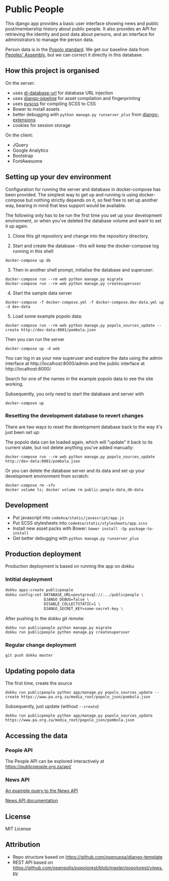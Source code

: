 Public People
=============

This django app provides a basic user interface showing news and public
post/membership history about public people. It also provides an API for
retrieving the identity and post data about persons, and an interface for
administrators to manage the person data.

Person data is in the [Popolo standard](http://www.popoloproject.com/).
We get our baseline data from [Peoples' Assembly](https://pa.org.za/help/api),
but we can correct it directly in this database.

How this project is organised
-----------------------------

On the server:

* uses [dj-database-url](https://crate.io/packages/dj-database-url/) for database URL injection
* uses [django-pipeline](https://django-pipeline.readthedocs.org/en/latest/) for asset compilation and fingerprinting
* uses [pyscss](http://pyscss.readthedocs.org/en/latest/) for compiling SCSS to CSS
* Bower to install assets
* better debugging with ``python manage.py runserver_plus`` from [django-extensions](http://django-extensions.readthedocs.org/en/latest/)
* cookies for session storage

On the client:

* JQuery
* Google Analytics
* Bootstrap
* FontAwesome

Setting up your dev environment
-------------------------------

Configuration for running the server and database in docker-compose has been provided. The simplest way to get up and running is using docker-compose but nothing strictly depends on it, so feel free to set up another way, bearing in mind that less support would be available.

The following only has to be run the first time you set up your development environment, or when you've deleted the database volume and want to set it up again.

1. Clone this git repository and change into the repository directory.

2. Start and create the database - this will keep the docker-compose log running in this shell

```
docker-compose up db
```

3. Then in another shell prompt, initialise the database and superuser:

```
docker-compose run --rm web python manage.py migrate
docker-compose run --rm web python manage.py createsuperuser
```

4. Start the sample data server

```
docker-compose -f docker-compose.yml -f docker-compose.dev-data.yml up -d dev-data
```

5. Load some example popolo data:

```
docker-compose run --rm web python manage.py popolo_sources_update --create http://dev-data:8001/pombola.json
```

Then you can run the server

```
docker-compose up -d web
```

You can log in as your new superuser and explore the data using the admin interface at http://localhost:8000/admin and the public interface at http://localhost:8000/

Search for one of the names in the example popolo data to see the site working.


Subsequently, you only need to start the database and server with

```
docker-compose up
```

### Resetting the development database to revert changes

There are two ways to reset the development database back to the way it's just been set up:

The popolo data can be loaded again, which will "update" it back to its current state, but not delete anything you've added manually:

```
docker-compose run --rm web python manage.py popolo_sources_update http://dev-data:8001/pombola.json
```

Or you can delete the database server and its data and set up your development environment from scratch:

```
docker-compose rm -sfv
docker volume ls; docker volume rm public-people-data_db-data
```


Development
-----------

* Put javascript into ``code4sa/static/javascript/app.js``
* Put SCSS stylesheets into ``code4sa/static/stylesheets/app.scss``
* Install new asset packs with Bower: ``bower install -Sp package-to-install``
* Get better debugging with ``python manage.py runserver_plus``



Production deployment
---------------------

Production deployment is based on running the app on dokku

### Intitial deployment

```bash
dokku apps:create publicpeople
dokku config:set DATABASE_URL=postgresql://.../publicpeople \
                 DJANGO_DEBUG=false \
                 DISABLE_COLLECTSTATIC=1 \
                 DJANGO_SECRET_KEY=some-secret-key \
```

After pushing to the dokku git remote:

```
dokku run publicpeople python manage.py migrate
dokku run publicpeople python manage.py createsuperuser
```

### Regular change deployment

```
git push dokku master
```

Updating popolo data
--------------------

The first time, create the source

```
dokku run publicpeople python app/manage.py popolo_sources_update --create https://www.pa.org.za/media_root/popolo_json/pombola.json
```

Subsequently, just update (without `--create`)

```
dokku run publicpeople python app/manage.py popolo_sources_update https://www.pa.org.za/media_root/popolo_json/pombola.json
```

Accessing the data
------------------

### People API

The People API can be explored interactively at https://publicpeople.org.za/api/

### News API

[An example query to the News API](https://alephapi.public-people.techforgood.org.za/api/2/search?q=%22ace+magashule%22&sort=published_at)

[News API documentation](https://github.com/alephdata/aleph/wiki/API)

License
-------

MIT License

Attribution
-----------

- Repo structure based on https://github.com/openupsa/django-template
- REST API based on https://github.com/openpolis/popolorest/blob/master/popolorest/views.py
